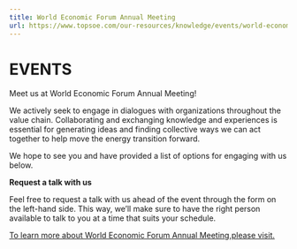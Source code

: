 ```yaml
---
title: World Economic Forum Annual Meeting
url: https://www.topsoe.com/our-resources/knowledge/events/world-economic-forum-annual-meeting#form-bam
---
```


# EVENTS

Meet us at World Economic Forum Annual Meeting!

We actively seek to engage in dialogues with organizations throughout the value chain. Collaborating and exchanging knowledge and experiences is essential for generating ideas and finding collective ways we can act together to help move the energy transition forward.

We hope to see you and have provided a list of options for engaging with us below.

**Request a talk with us**

Feel free to request a talk with us ahead of the event through the form on the left-hand side. This way, we’ll make sure to have the right person available to talk to you at a time that suits your schedule.

[To learn more about World Economic Forum Annual Meeting,please visit.](https://www.weforum.org/events/world-economic-forum-annual-meeting-2025/)